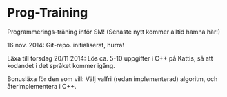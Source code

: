 Prog-Training
=============
Programmerings-träning inför SM! (Senaste nytt kommer alltid hamna här!)

16 nov. 2014: Git-repo. initialiserat, hurra!

Läxa till torsdag 20/11 2014: Lös ca. 5-10 uppgifter i C++ på Kattis, så att kodandet i det språket kommer igång.

Bonusläxa för den som vill: Välj valfri (redan implementerad) algoritm, och återimplementera i C++.
